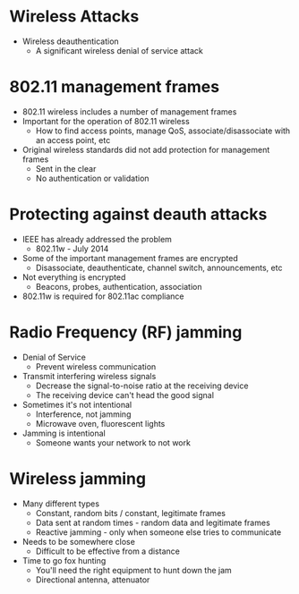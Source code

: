 # Wireless Attacks
- Wireless deauthentication
	- A significant wireless denial of service attack
# 802.11 management frames
- 802.11 wireless includes a number of management frames
- Important for the operation of 802.11 wireless
	- How to find access points, manage QoS, associate/disassociate with an access point, etc
- Original wireless standards did not add protection for management frames
	- Sent in the clear
	- No authentication or validation
# Protecting against deauth attacks
- IEEE has already addressed the problem
	- 802.11w - July 2014
- Some of the important management frames are encrypted
	- Disassociate, deauthenticate, channel switch, announcements, etc
- Not everything is encrypted
	- Beacons, probes, authentication, association
- 802.11w is required for 802.11ac compliance
# Radio Frequency (RF) jamming
- Denial of Service
	- Prevent wireless communication
- Transmit interfering wireless signals
	- Decrease the signal-to-noise ratio at the receiving device
	- The receiving device can't head the good signal
- Sometimes it's not intentional
	- Interference, not jamming
	- Microwave oven, fluorescent lights
- Jamming is intentional
	- Someone wants your network to not work
# Wireless jamming
- Many different types
	- Constant, random bits / constant, legitimate frames
	- Data sent at random times - random data and legitimate frames
	- Reactive jamming - only when someone else tries to communicate
- Needs to be somewhere close
	- Difficult to be effective from a distance
- Time to go fox hunting
	- You'll need the right equipment to hunt down the jam
	- Directional antenna, attenuator